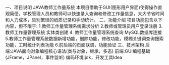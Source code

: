 一、项目说明
JAVA教师工作量系统
本项目借助于GUI(图形用户界面)使得操作直观简便，学校管理人员和教师可以快速录入查询和修改工作量信息，大大节省时间和人力成本，告别繁琐的纸质记录和手动统计。
二、功能介绍
项目功能包含以下内容，但不限于: 
1.教师工作量管理系统需求分析 
2.教师或管理员用户登录注册
3.教师工作量管理系统 实体类创建
4. 教师工作量管理系统查询 MySQL数据库连接
5.教师工作量管理系统数据新增功能，删除功能，修改功能，模糊关键词查询搜索功能，工时统计列表功能
6.前后端的页面联调，功能验证
三、技术架构
后端:JAVA面向对象编程核心语法(类与对象，继承，多态)
前端:GUI编程基础(JFrame，JPanel，事件监听)
编码环境:jdk，开发工具Idea
